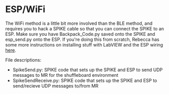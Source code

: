 # ESP/WiFi
The WiFi method is a little bit more involved than the BLE method, and requires you to hack a SPIKE cable so that you can connect the SPIKE to an ESP. Make sure you have Backpack_Code.py saved onto the SPIKE and esp_send.py onto the ESP. If you're doing this from scratch, Rebecca has some more instructions on installing stuff with LabVIEW and the ESP wiring [here](https://github.com/acceber1473/ThingWorxAnalytics).

File descriptions:
- SpikeSend.py: SPIKE code that sets up the SPIKE and ESP to send UDP messages to MR for the shuffleboard environment
- SpikeSendReceive.py: SPIKE code that sets up the SPIKE and ESP to send/recieve UDP messages to/from MR